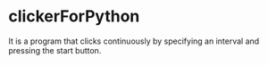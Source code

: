 # clickerForPython
 It is a program that clicks continuously by specifying an interval and pressing the start button.

